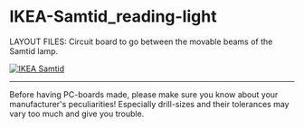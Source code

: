 
IKEA-Samtid_reading-light
=========================

LAYOUT FILES: Circuit board to go between the movable beams of the Samtid lamp.

[![IKEA Samtid](/Docs/attached_to_lamp.jpg)](/Docs/attached_to_lamp.jpg)


---

Before having PC-boards made, please make sure you know about your manufacturer's peculiarities!
Especially drill-sizes and their tolerances may vary too much and give you trouble.

